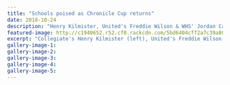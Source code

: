 ```yaml
---
title: "Schools poised as Chronicle Cup returns"
date: 2018-10-24
description: "Henry Kilmister, United's Freddie Wilson & WHS' Jordan Candish (right) align to launch the new Whanganui Chronicle SS Cup..."
featured-image: http://c1940652.r52.cf0.rackcdn.com/5bd6404cff2a7c39a8000118/Jordan-Candish-WU-chron-SS-cup-tourn-chron-24-oct.jpg
excerpt: "Collegiate's Henry Kilmister (left), United's Freddie Wilson & WHS' Jordan Candish align to launch the new Whanganui Chronicle Secondary School Cup cricket tournament last year."
gallery-image-1: 
gallery-image-2: 
gallery-image-3: 
gallery-image-4: 
gallery-image-5: 
---
```

